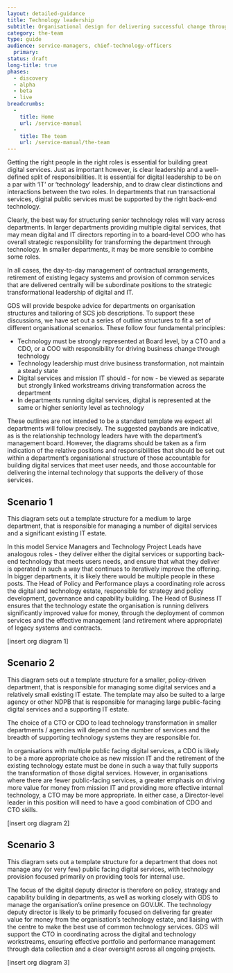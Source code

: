 ```yaml
---
layout: detailed-guidance
title: Technology leadership
subtitle: Organisational design for delivering successful change through technology
category: the-team
type: guide
audience: service-managers, chief-technology-officers
  primary: 
status: draft
long-title: true
phases:
  - discovery
  - alpha
  - beta
  - live
breadcrumbs:
  -
    title: Home
    url: /service-manual
  -
    title: The team
    url: /service-manual/the-team
---
```


Getting the right people in the right roles is essential for building great digital services. Just as important however, is clear leadership and a well-defined split of responsibilities. It is essential for digital leadership to be on a par with ‘IT’ or ‘technology’ leadership, and to draw clear distinctions and interactions between the two roles. In departments that run transactional services, digital public services must be supported by the right back-end technology.  

Clearly, the best way for structuring senior technology roles will vary across departments. In larger departments providing multiple digital services, that may mean digital and IT directors reporting in to a board-level COO who has overall strategic responsibility for transforming the department through technology. In smaller departments, it may be more sensible to combine some roles. 

In all cases, the day-to-day management of contractual arrangements, retirement of existing legacy systems and provision of common services that are delivered centrally will be subordinate positions to the strategic transformational leadership of digital and IT. 

GDS will provide bespoke advice for departments on organisation structures and tailoring of SCS job descriptions. To support these discussions, we have set out a series of outline structures to fit a set of different organisational scenarios. These follow four fundamental principles:

* Technology must be strongly represented at Board level, by a CTO and a CDO, or a COO with responsibility for driving business change through technology
* Technology leadership must drive business transformation, not maintain a steady state
* Digital services and mission IT should - for now - be viewed as separate but strongly linked workstreams driving transformation across the department
* In departments running digital services, digital is represented at the same or higher seniority level as technology

These outlines are not intended to be a standard template we expect all departments will follow precisely. The suggested paybands are indicative, as is the relationship technology leaders have with the department’s management board. However, the diagrams should be taken as a firm indication of the relative positions and responsibilities that should be set out within a department’s organisational structure of those accountable for building digital services that meet user needs, and those accountable for delivering the internal technology that supports the delivery of those services. 

## Scenario 1

This diagram sets out a template structure for a medium to large department, that is responsible for managing a number of digital services and a significant existing IT estate. 

In this model Service Managers and Technology Project Leads have analogous roles - they deliver either the digital services or supporting back-end technology that meets users needs, and ensure that what they deliver is operated in such a way that continues to iteratively improve the offering. In bigger departments, it is likely there would be multiple people in these posts. The Head of Policy and Performance plays a coordinating role across the digital and technology estate, responsible for strategy and policy development, governance and capability building. The Head of Business IT ensures that the technology estate the organisation is running delivers significantly improved value for money, through the deployment of common services and the effective management (and retirement where appropriate) of legacy systems and contracts. 

[insert org diagram 1]

## Scenario 2

This diagram sets out a template structure for a smaller, policy-driven department, that is responsible for managing some digital services and a relatively small existing IT estate. The template may also be suited to a large agency or other NDPB that is responsible for managing large public-facing digital services and a supporting IT estate.

The choice of a CTO or CDO to lead technology transformation in smaller departments / agencies will depend on the number of services and the breadth of supporting technology systems they are responsible for. 

In organisations with multiple public facing digital services, a CDO is likely to be a more appropriate choice as new mission IT and the retirement of the existing technology estate must be done in such a way that fully supports the transformation of those digital services. However, in organisations where there are fewer public-facing services, a greater emphasis on driving more value for money from mission IT and providing more effective internal technology, a CTO may be more appropriate. In either case, a Director-level leader in this position will need to have a good combination of CDO and CTO skills. 

[insert org diagram 2]

## Scenario 3 

This diagram sets out a template structure for a department that does not manage any (or very few) public facing digital services, with technology provision focused primarily on providing tools for internal use.

The focus of the digital deputy director is therefore on policy, strategy and capability building in departments, as well as working closely with GDS to manage the organisation’s online presence on GOV.UK. The technology deputy director is likely to be primarily focused on delivering far greater value for money from the organisation’s technology estate, and liaising with the centre to make the best use of common technology services. GDS will support the CTO in coordinating across the digital and technology workstreams, ensuring effective portfolio and performance management through data collection and a clear oversight across all ongoing projects.

[insert org diagram 3]
